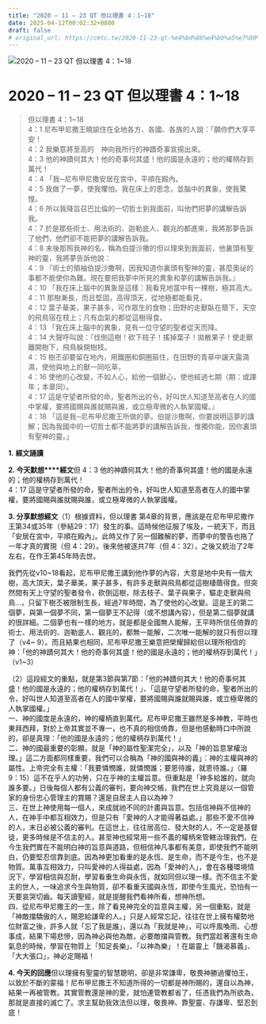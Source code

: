 ```yaml
---
title: "2020 – 11 – 23 QT 但以理書 4：1~18"
date: 2025-04-12T00:02:32+0800
draft: false
# original_url: https://cmtc.tw/2020-11-23-qt-%e4%bd%86%e4%bb%a5%e7%90%86%e6%9b%b8-4%ef%bc%9a118
---
```


![2020 – 11 – 23 QT 但以理書 4：1~18](/images/qt.jpg   "2020 – 11 – 23 QT 但以理書 4：1~18")

# 2020 – 11 – 23 QT 但以理書 4：1~18

> 但以理書 4：1~18  
> 4：1 尼布甲尼撒王曉諭住在全地各方、各國、各族的人說：「願你們大享平安！  
> 4：2 我樂意將至高的　神向我所行的神蹟奇事宣揚出來。  
> 4：3 他的神蹟何其大！他的奇事何其盛！他的國是永遠的；他的權柄存到萬代！  
> 4：4 「我─尼布甲尼撒安居在宮中，平順在殿內。  
> 4：5 我做了一夢，使我懼怕。我在床上的思念，並腦中的異象，使我驚惶。  
> 4：6 所以我降旨召巴比倫的一切哲士到我面前，叫他們把夢的講解告訴我。  
> 4：7 於是那些術士、用法術的、迦勒底人、觀兆的都進來，我將那夢告訴了他們，他們卻不能把夢的講解告訴我。  
> 4：8 末後那照我神的名，稱為伯提沙撒的但以理來到我面前，他裏頭有聖神的靈，我將夢告訴他說：  
> 4：9 『術士的領袖伯提沙撒啊，因我知道你裏頭有聖神的靈，甚麼奧祕的事都不能使你為難。現在要把我夢中所見的異象和夢的講解告訴我。』  
> 4：10 「我在床上腦中的異象是這樣：我看見地當中有一棵樹，極其高大。  
> 4：11 那樹漸長，而且堅固，高得頂天，從地極都能看見，  
> 4：12 葉子華美，果子甚多，可作眾生的食物；田野的走獸臥在蔭下，天空的飛鳥宿在枝上；凡有血氣的都從這樹得食。  
> 4：13 「我在床上腦中的異象，見有一位守望的聖者從天而降。  
> 4：14 大聲呼叫說：『伐倒這樹！砍下枝子！搖掉葉子！拋散果子！使走獸離開樹下，飛鳥躲開樹枝。  
> 4：15 樹丕卻要留在地內，用鐵圈和銅圈箍住，在田野的青草中讓天露滴濕，使他與地上的獸一同吃草，  
> 4：16 使他的心改變，不如人心，給他一個獸心，使他經過七期（期：或譯年；本章同）。  
> 4：17 這是守望者所發的命，聖者所出的令，好叫世人知道至高者在人的國中掌權，要將國賜與誰就賜與誰，或立極卑微的人執掌國權。』  
> 4：18 「這是我─尼布甲尼撒王所做的夢。伯提沙撒啊，你要說明這夢的講解；因為我國中的一切哲士都不能將夢的講解告訴我，惟獨你能，因你裏頭有聖神的靈。」

**1.** **經文誦讀**

**2. 今天默想****經文**但 4：3 他的神蹟何其大！他的奇事何其盛！他的國是永遠的；他的權柄存到萬代！  
4：17 這是守望者所發的命，聖者所出的令，好叫世人知道至高者在人的國中掌權，要將國賜與誰就賜與誰，或立極卑微的人執掌國權。

**3. 分享默想經文**（1）根據資料，但以理書 第4章的背景，應該是在尼布甲尼撒作王第34或35年（參結29：17）發生的事。這時候他征服了埃及，一統天下，而且「安居在宮中，平順在殿內」。此時又作了另一個難解的夢，而夢中的警告也拖了一年才真的實現（但 4：29）。後來他被逐共7年（但 4：32），之後又統治了2年左右，在作王第45年時去世。

我們先從v10~18看起，尼布甲尼撒王講到他作夢的內容，大意是地中央有一個大樹，高大頂天，葉子華美，果子甚多，有許多走獸與飛鳥都從這樹棲蔭得食。但突然間有天上守望的聖者發令，砍倒這樹，除去枝子、葉子與果子，驅走走獸與飛鳥…，只留下樹丕被限制生長，經過7年時間，為了使他的心改變。這是王的第二個夢，與第一個夢不同，第一個夢王不記得（或不想講內容），但是第二個夢就講的很詳細。二個夢也有一樣的地方，就是都是全國無人能解，王平時所信任倚靠的術士、用法術的、迦勒底人、觀兆的，都無一能解，二次唯一能解的就只有但以理了（v4~ 9）。而且結果也相同，尼布甲尼撒王樂意把榮耀歸給但以理所相信的神：「他的神蹟何其大！他的奇事何其盛！他的國是永遠的；他的權柄存到萬代！」（v1~3）

（2）這段經文的重點，就是第3節與第7節：「他的神蹟何其大！他的奇事何其盛！他的國是永遠的；他的權柄存到萬代！」、「這是守望者所發的命，聖者所出的令，好叫世人知道至高者在人的國中掌權，要將國賜與誰就賜與誰，或立極卑微的人執掌國權。」  
一、神的國度是永遠的，神的權柄直到萬代。尼布甲尼撒王雖然是多神教，平時也東拜西拜，對於上帝其實並不專一，也不真的相信倚靠，但是他感動時口中所說的，卻是真理：「他的國是永遠的；他的權柄存到萬代！」  
二、神的國最重要的彰顯，就是「神的屬性聖潔完全」，以及「神的旨意掌權治理。」這二方面都同樣重要，我們可以合稱為「神的國與神的義」：神的主權與神的屬性。上帝完全有主權：「我要憐憫誰，就憐憫誰；要恩待誰，就恩待誰。」（羅9：15）這不在乎人的功勞，只在乎神的主權旨意。但重點是「神多給誰的，就向誰多要。」日後每個人都有公義的審判，要向神交帳，我們在世上究竟是以一個管家的身份忠心管理主的賞賜？還是自居主人自以為神？  
三、在世上神使用每一個人，來成就祂不同的計畫與旨意。包括信神與不信神的人，在神手中都互相效力，但是只有「愛神的人才能得著益處。」那些不愛不信神的人，末日必被公義的審判。在這世上，往往居高位、發大財的人，不一定是基督徒，更多時候是不信主的人。甚至神也經常用一些不義的權柄來管轄治理我們。在今生我們實在不能明白神的旨意與道路，但相信神凡事都有美意，即使我們不能明白，仍要堅忍信靠到底。因為神更加看重的是永恆、是生命，而不是今生，也不是物質。萬事互相效力，只叫愛神的人得益處，因為「愛神的人」，會在各種環境情況下，學習相信與忍耐，學習看重生命與永恆，就如同但以理一樣。而不信主不愛主的世人，一味追求今生與物質，卻不看重天國與永恆，即使今生風光，恐怕有一天要哀哭切齒。每天讀聖經，就是提醒我們看神所看，想神所想。  
四、從尼布甲尼撒王的一生，除了看見神完全的旨意與主權，另一個重點，就是「神敵擋驕傲的人，賜恩給謙卑的人。」只是人經常忘記，往往在世上擁有權勢地位財富之後，許多人就「忘了我是誰」，還以為「我就是神」，可以呼風喚雨、心想事成，結果下場悲慘，因為神必與他為敵，必要敵擋與管教。我們當趁著還有生命氣息的時候，學習在物質上「知足長樂」、「以神為樂」！在屬靈上「饑渴慕義」、「大大張口」，神必定賜福！

**4. 今天的回應**但以理擁有聖靈的智慧聰明，卻是非常謙卑，敬畏神勝過懼怕王，以致於不斷的蒙福！尼布甲尼撒王不知道所得的一切都是神所賜的，還自以為神，結果一再被管教。其實管教還是神的愛，就怕連管教都省了，任憑我們為所欲為，那就是直接的滅亡了。求主幫助我效法但以理，敬畏神、靠聖靈、存謙卑、堅忍到底！